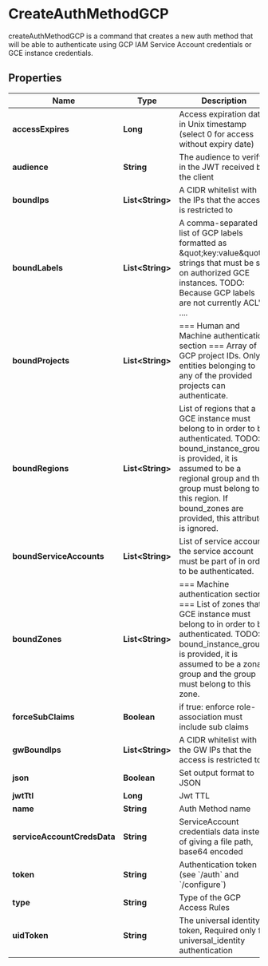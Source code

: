 

# CreateAuthMethodGCP

createAuthMethodGCP is a command that creates a new auth method that will be able to authenticate using GCP IAM Service Account credentials or GCE instance credentials.

## Properties

Name | Type | Description | Notes
------------ | ------------- | ------------- | -------------
**accessExpires** | **Long** | Access expiration date in Unix timestamp (select 0 for access without expiry date) |  [optional]
**audience** | **String** | The audience to verify in the JWT received by the client | 
**boundIps** | **List&lt;String&gt;** | A CIDR whitelist with the IPs that the access is restricted to |  [optional]
**boundLabels** | **List&lt;String&gt;** | A comma-separated list of GCP labels formatted as \&quot;key:value\&quot; strings that must be set on authorized GCE instances. TODO: Because GCP labels are not currently ACL&#39;d .... |  [optional]
**boundProjects** | **List&lt;String&gt;** | &#x3D;&#x3D;&#x3D; Human and Machine authentication section &#x3D;&#x3D;&#x3D; Array of GCP project IDs. Only entities belonging to any of the provided projects can authenticate. |  [optional]
**boundRegions** | **List&lt;String&gt;** | List of regions that a GCE instance must belong to in order to be authenticated. TODO: If bound_instance_groups is provided, it is assumed to be a regional group and the group must belong to this region. If bound_zones are provided, this attribute is ignored. |  [optional]
**boundServiceAccounts** | **List&lt;String&gt;** | List of service accounts the service account must be part of in order to be authenticated. |  [optional]
**boundZones** | **List&lt;String&gt;** | &#x3D;&#x3D;&#x3D; Machine authentication section &#x3D;&#x3D;&#x3D; List of zones that a GCE instance must belong to in order to be authenticated. TODO: If bound_instance_groups is provided, it is assumed to be a zonal group and the group must belong to this zone. |  [optional]
**forceSubClaims** | **Boolean** | if true: enforce role-association must include sub claims |  [optional]
**gwBoundIps** | **List&lt;String&gt;** | A CIDR whitelist with the GW IPs that the access is restricted to |  [optional]
**json** | **Boolean** | Set output format to JSON |  [optional]
**jwtTtl** | **Long** | Jwt TTL |  [optional]
**name** | **String** | Auth Method name | 
**serviceAccountCredsData** | **String** | ServiceAccount credentials data instead of giving a file path, base64 encoded |  [optional]
**token** | **String** | Authentication token (see &#x60;/auth&#x60; and &#x60;/configure&#x60;) |  [optional]
**type** | **String** | Type of the GCP Access Rules | 
**uidToken** | **String** | The universal identity token, Required only for universal_identity authentication |  [optional]



